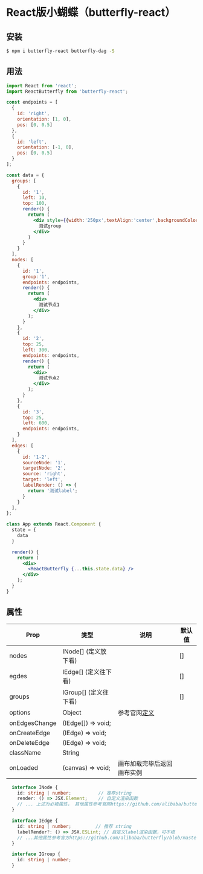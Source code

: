 # React版小蝴蝶（butterfly-react）

## 安装

```bash
$ npm i butterfly-react butterfly-dag -S
```

## 用法

```jsx
import React from 'react';
import ReactButterfly from 'butterfly-react';

const endpoints = [
  {
    id: 'right',
    orientation: [1, 0],
    pos: [0, 0.5]
  },
  {
    id: 'left',
    orientation: [-1, 0],
    pos: [0, 0.5]
  }
];

const data = {
  groups: [
    {
      id: '1',
      left: 10,
      top: 100,
      render() {
        return (
          <div style={{width:'250px',textAlign:'center',backgroundColor:'blanchedalmond'}}>
            测试group
          </div>
        )
      }
    }
  ],
  nodes: [
    {
      id: '1',
      group:'1',
      endpoints: endpoints,
      render() {
        return (
          <div>
            测试节点1
          </div>
        );
      }
    },
    {
      id: '2',
      top: 25,
      left: 300,
      endpoints: endpoints,
      render() {
        return (
          <div>
            测试节点2
          </div>
        );
      }
    },
    {
      id: '3',
      top: 25,
      left: 600,
      endpoints: endpoints,
    }
  ],
  edges: [
    {
      id: '1-2',
      sourceNode: '1',
      targetNode: '2',
      source: 'right',
      target: 'left',
      labelRender: () => {
        return '测试label';
      }
    }
  ],
};

class App extends React.Component {
  state = {
    data
  }

  render() {
    return (
      <div>
        <ReactButterfly {...this.state.data} />
      </div>
    );
  }
}
```

## 属性

| Prop | 类型 | 说明 | 默认值 |
| --- | --- | --- | --- |
| nodes | INode[] (定义放下看) | | []|
| egdes | IEdge[] (定义往下看) | | [] |
| groups | IGroup[] (定义往下看) |   | [] |
| options | Object | 参考官网[定义](https://github.com/alibaba/butterfly/blob/master/docs/zh-CN/canvas.md#canvas-attr) | | |
| onEdgesChange | (IEdge[]) => void; | | |
| onCreateEdge | (IEdge) => void; | | |
| onDeleteEdge | (IEdge) => void; | | |
| className | String | | |
| onLoaded | (canvas) => void; | 画布加载完毕后返回画布实例| |



```ts
  interface INode {
    id: string | number;          // 推荐string
    render: () => JSX.Element;    // 自定义渲染函数
    // ... 上述为必填属性， 其他属性参考官网https://github.com/alibaba/butterfly/blob/master/docs/zh-CN/node.md#node-attr
  }

  interface IEdge {
    id: string | number;         // 推荐 string
    labelRender?: () => JSX.ESLint; // 自定义label渲染函数，可不填
    // ...其他属性参考官方https://github.com/alibaba/butterfly/blob/master/docs/zh-CN/edge.md
  }

  interface IGroup {
    id: string | number;
  }
```
